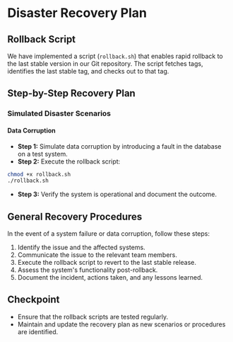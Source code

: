 # Disaster Recovery Plan

## Rollback Script
We have implemented a script (`rollback.sh`) that enables rapid rollback to the last stable version in our Git repository. The script fetches tags, identifies the last stable tag, and checks out to that tag.

## Step-by-Step Recovery Plan
### Simulated Disaster Scenarios
#### Data Corruption
- **Step 1:** Simulate data corruption by introducing a fault in the database on a test system.
- **Step 2:** Execute the rollback script:
```bash
chmod +x rollback.sh
./rollback.sh
```
- **Step 3:** Verify the system is operational and document the outcome.

## General Recovery Procedures
In the event of a system failure or data corruption, follow these steps:
1. Identify the issue and the affected systems.
2. Communicate the issue to the relevant team members.
3. Execute the rollback script to revert to the last stable release.
4. Assess the system's functionality post-rollback.
5. Document the incident, actions taken, and any lessons learned.

## Checkpoint
- Ensure that the rollback scripts are tested regularly.
- Maintain and update the recovery plan as new scenarios or procedures are identified.
